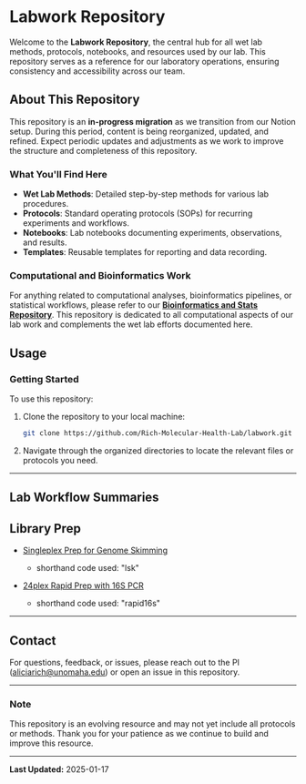 # Labwork Repository

Welcome to the **Labwork Repository**, the central hub for all wet lab methods, protocols, notebooks, and resources used by our lab. This repository serves as a reference for our laboratory operations, ensuring consistency and accessibility across our team.

## About This Repository

This repository is an **in-progress migration** as we transition from our Notion setup. During this period, content is being reorganized, updated, and refined. Expect periodic updates and adjustments as we work to improve the structure and completeness of this repository.

### What You'll Find Here

- **Wet Lab Methods**: Detailed step-by-step methods for various lab procedures.
- **Protocols**: Standard operating protocols (SOPs) for recurring experiments and workflows.
- **Notebooks**: Lab notebooks documenting experiments, observations, and results.
- **Templates**: Reusable templates for reporting and data recording.

### Computational and Bioinformatics Work

For anything related to computational analyses, bioinformatics pipelines, or statistical workflows, please refer to our **[Bioinformatics and Stats Repository](https://github.com/Rich-Molecular-Health-Lab/bioinformatics_stats)**. This repository is dedicated to all computational aspects of our lab work and complements the wet lab efforts documented here.

## Usage

### Getting Started
To use this repository:
1. Clone the repository to your local machine:
   ```bash
   git clone https://github.com/Rich-Molecular-Health-Lab/labwork.git
   ```
2. Navigate through the organized directories to locate the relevant files or protocols you need.

---

## Lab Workflow Summaries

## Library Prep

- [Singleplex Prep for Genome Skimming]("ProtocolSummaries/lsk_workflow_steps.html")
  - shorthand code used: "lsk"

- [24plex Rapid Prep with 16S PCR]("ProtocolSummaries/rapid16s_workflow_steps.html")
  - shorthand code used: "rapid16s"

---

## Contact

For questions, feedback, or issues, please reach out to the PI (aliciarich@unomaha.edu) or open an issue in this repository.

---

### Note
This repository is an evolving resource and may not yet include all protocols or methods. Thank you for your patience as we continue to build and improve this resource.

---

**Last Updated:** 2025-01-17
